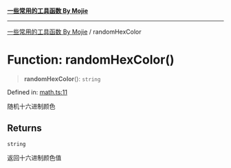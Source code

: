 [**一些常用的工具函数 By Mojie**](../README.md)

***

[一些常用的工具函数 By Mojie](../globals.md) / randomHexColor

# Function: randomHexColor()

> **randomHexColor**(): `string`

Defined in: [math.ts:11](https://github.com/mojiefong/utils/blob/835f9f080ca618c45c936acaa9a99d1df0257c97/src/math.ts#L11)

随机十六进制颜色

## Returns

`string`

返回十六进制颜色值
